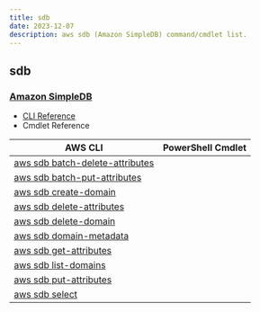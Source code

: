 ```yaml
---
title: sdb
date: 2023-12-07
description: aws sdb (Amazon SimpleDB) command/cmdlet list.
---
```


## sdb

### [Amazon SimpleDB](https://aws.amazon.com/simpledb/)

* [CLI Reference](https://awscli.amazonaws.com/v2/documentation/api/latest/reference/sdb/index.html)
* Cmdlet Reference

|AWS CLI|PowerShell Cmdlet|
|----|----|
|[aws sdb batch-delete-attributes](https://awscli.amazonaws.com/v2/documentation/api/latest/reference/sdb/batch-delete-attributes.html)||
|[aws sdb batch-put-attributes](https://awscli.amazonaws.com/v2/documentation/api/latest/reference/sdb/batch-put-attributes.html)||
|[aws sdb create-domain](https://awscli.amazonaws.com/v2/documentation/api/latest/reference/sdb/create-domain.html)||
|[aws sdb delete-attributes](https://awscli.amazonaws.com/v2/documentation/api/latest/reference/sdb/delete-attributes.html)||
|[aws sdb delete-domain](https://awscli.amazonaws.com/v2/documentation/api/latest/reference/sdb/delete-domain.html)||
|[aws sdb domain-metadata](https://awscli.amazonaws.com/v2/documentation/api/latest/reference/sdb/domain-metadata.html)||
|[aws sdb get-attributes](https://awscli.amazonaws.com/v2/documentation/api/latest/reference/sdb/get-attributes.html)||
|[aws sdb list-domains](https://awscli.amazonaws.com/v2/documentation/api/latest/reference/sdb/list-domains.html)||
|[aws sdb put-attributes](https://awscli.amazonaws.com/v2/documentation/api/latest/reference/sdb/put-attributes.html)||
|[aws sdb select](https://awscli.amazonaws.com/v2/documentation/api/latest/reference/sdb/select.html)||

